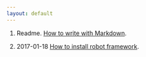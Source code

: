 ```yaml
---
layout: default
---
```


1. Readme. [How to write with Markdown](how-to-write-with-a-markdown).

2. 2017-01-18 [How to install robot framework](robot-framework). 
